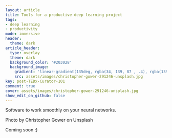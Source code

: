 ```yaml
---
layout: article
title: Tools for a productive deep learning project
tags:
- deep learning
- productivity
mode: immersive
header:
  theme: dark
article_header:
  type: overlay
  theme: dark
  background_color: '#203028'
  background_image:
    gradient: 'linear-gradient(135deg, rgba(34, 139, 87 , .4), rgba(139, 34, 139, .4))'
    src: assets/images/christopher-gower-291246-unsplash.jpg
key: post-TEDx-Curator-101
comment: true
cover: assets/images/christopher-gower-291246-unsplash.jpg
show_edit_on_github: false
---
```


Software to work smoothly on your neural networks.

<!--more-->

<!-- The above "more" comment separates the post's excerpt (subtitle / description) from the remaining text -->

Photo by Christopher Gower on Unsplash

Coming soon :)